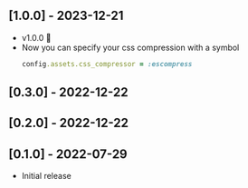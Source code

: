 ## [1.0.0] - 2023-12-21

- v1.0.0 🎉
- Now you can specify your css compression with a symbol
  ```ruby
  config.assets.css_compressor = :escompress
  ```

## [0.3.0] - 2022-12-22

## [0.2.0] - 2022-12-22

## [0.1.0] - 2022-07-29

- Initial release
